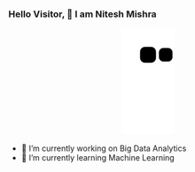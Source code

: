 ### Hello Visitor, 👋 I am Nitesh Mishra
<div align="center">

 ![Snake animation](https://github.com/ni-nitesh4now/ni-nitesh4now/blob/output/github-contribution-grid-snake.svg) 

</div>


- 🔭 I’m currently working on Big Data Analytics
- 🌱 I’m currently learning Machine Learning
